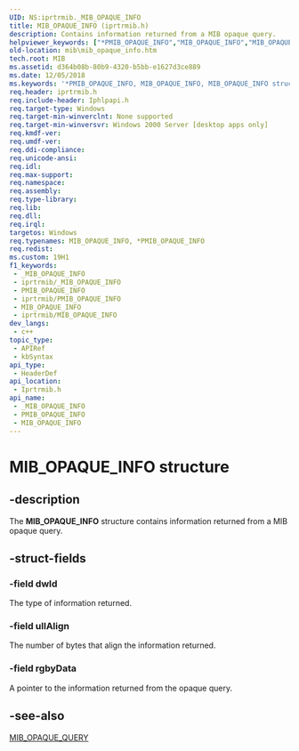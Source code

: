 ```yaml
---
UID: NS:iprtrmib._MIB_OPAQUE_INFO
title: MIB_OPAQUE_INFO (iprtrmib.h)
description: Contains information returned from a MIB opaque query.
helpviewer_keywords: ["*PMIB_OPAQUE_INFO","MIB_OPAQUE_INFO","MIB_OPAQUE_INFO structure [MIB]","PMIB_OPAQUE_INFO","PMIB_OPAQUE_INFO structure pointer [MIB]","_mpr_mib_opaque_info","iprtrmib/MIB_OPAQUE_INFO","iprtrmib/PMIB_OPAQUE_INFO","mib.mib_opaque_info","rras.mib_opaque_info"]
old-location: mib\mib_opaque_info.htm
tech.root: MIB
ms.assetid: d364b08b-80b9-4320-b5bb-e1627d3ce889
ms.date: 12/05/2018
ms.keywords: '*PMIB_OPAQUE_INFO, MIB_OPAQUE_INFO, MIB_OPAQUE_INFO structure [MIB], PMIB_OPAQUE_INFO, PMIB_OPAQUE_INFO structure pointer [MIB], _mpr_mib_opaque_info, iprtrmib/MIB_OPAQUE_INFO, iprtrmib/PMIB_OPAQUE_INFO, mib.mib_opaque_info, rras.mib_opaque_info'
req.header: iprtrmib.h
req.include-header: Iphlpapi.h
req.target-type: Windows
req.target-min-winverclnt: None supported
req.target-min-winversvr: Windows 2000 Server [desktop apps only]
req.kmdf-ver: 
req.umdf-ver: 
req.ddi-compliance: 
req.unicode-ansi: 
req.idl: 
req.max-support: 
req.namespace: 
req.assembly: 
req.type-library: 
req.lib: 
req.dll: 
req.irql: 
targetos: Windows
req.typenames: MIB_OPAQUE_INFO, *PMIB_OPAQUE_INFO
req.redist: 
ms.custom: 19H1
f1_keywords:
 - _MIB_OPAQUE_INFO
 - iprtrmib/_MIB_OPAQUE_INFO
 - PMIB_OPAQUE_INFO
 - iprtrmib/PMIB_OPAQUE_INFO
 - MIB_OPAQUE_INFO
 - iprtrmib/MIB_OPAQUE_INFO
dev_langs:
 - c++
topic_type:
 - APIRef
 - kbSyntax
api_type:
 - HeaderDef
api_location:
 - Iprtrmib.h
api_name:
 - _MIB_OPAQUE_INFO
 - PMIB_OPAQUE_INFO
 - MIB_OPAQUE_INFO
---
```


# MIB_OPAQUE_INFO structure


## -description

The 
<b>MIB_OPAQUE_INFO</b> structure contains information returned from a MIB opaque query.

## -struct-fields

### -field dwId

The type of information returned.

### -field ullAlign

The number of bytes that align the information returned.

### -field rgbyData

A pointer to the information returned from the opaque query.

## -see-also

<a href="/windows/desktop/api/iprtrmib/ns-iprtrmib-mib_opaque_query">MIB_OPAQUE_QUERY</a>

